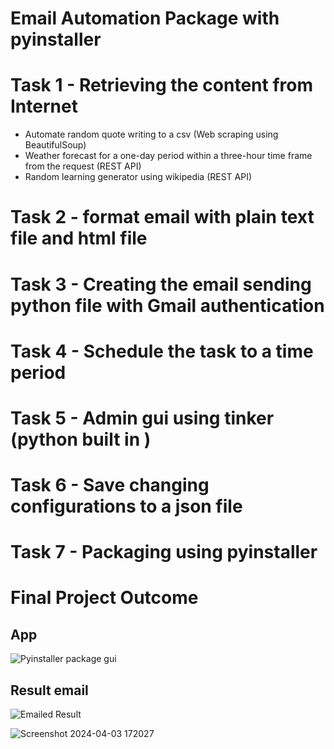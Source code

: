 # Email Automation Package with pyinstaller

# Task 1 - Retrieving the content from Internet
  - Automate random quote writing to a csv (Web scraping using BeautifulSoup)
  - Weather forecast for a one-day period within a three-hour time frame from the request (REST API)
  - Random learning generator using wikipedia (REST API)

# Task 2 - format email with plain text file and html file 

# Task 3 - Creating the email sending python file with Gmail authentication

# Task 4 - Schedule the task to a time period 

# Task 5 - Admin gui using tinker (python built in )

# Task 6 - Save changing configurations to a json file

# Task 7 - Packaging using pyinstaller

# Final Project Outcome 
## App 
![Pyinstaller package gui](https://github.com/Venura-94/Email-Automation-Package/assets/137409412/c14ae5c7-2778-4389-88e4-0cdc78648033)

## Result email 

![Emailed Result](https://github.com/Venura-94/Email-Automation-Package/assets/137409412/fcd64094-4290-4e2d-84b3-9b29dc5f7ac2)

![Screenshot 2024-04-03 172027](https://github.com/Venura-94/Email-Automation-Package/assets/137409412/1e8aa7aa-fd2d-4563-a636-96af90e942ba)





